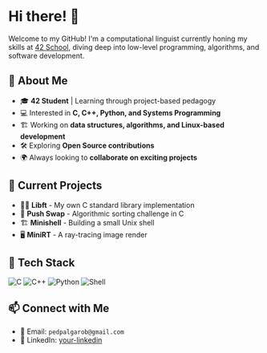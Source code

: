 # Hi there! 👋

Welcome to my GitHub! I'm a computational linguist currently honing my skills at [42 School](https://42.fr/), diving deep into low-level programming, algorithms, and software development.

## 🚀 About Me
- 🎓 **42 Student** | Learning through project-based pedagogy
- 💻 Interested in **C, C++, Python, and Systems Programming**
- 🏗️ Working on **data structures, algorithms, and Linux-based development**
- 🛠️ Exploring **Open Source contributions**
- 🌍 Always looking to **collaborate on exciting projects**

## 📌 Current Projects
- 🏴‍☠️ **Libft** - My own C standard library implementation
- 🔢 **Push Swap** - Algorithmic sorting challenge in C
- 🏗️ **Minishell** - Building a small Unix shell
- 🖥️ **MiniRT** - A ray-tracing image render

## 🔧 Tech Stack
![C](https://img.shields.io/badge/C-00599C?style=flat-square&logo=c&logoColor=white) 
![C++](https://img.shields.io/badge/C++-00599C?style=flat-square&logo=c%2B%2B&logoColor=white) 
![Python](https://img.shields.io/badge/Python-3776AB?style=flat-square&logo=python&logoColor=white) 
![Shell](https://img.shields.io/badge/Shell_Scripting-121011?style=flat-square&logo=gnu-bash&logoColor=white)

## 📫 Connect with Me
- 📧 Email: `pedpalgarob@gmail.com`
- 💼 LinkedIn: [your-linkedin](www.linkedin.com/in/pedropalomares)
